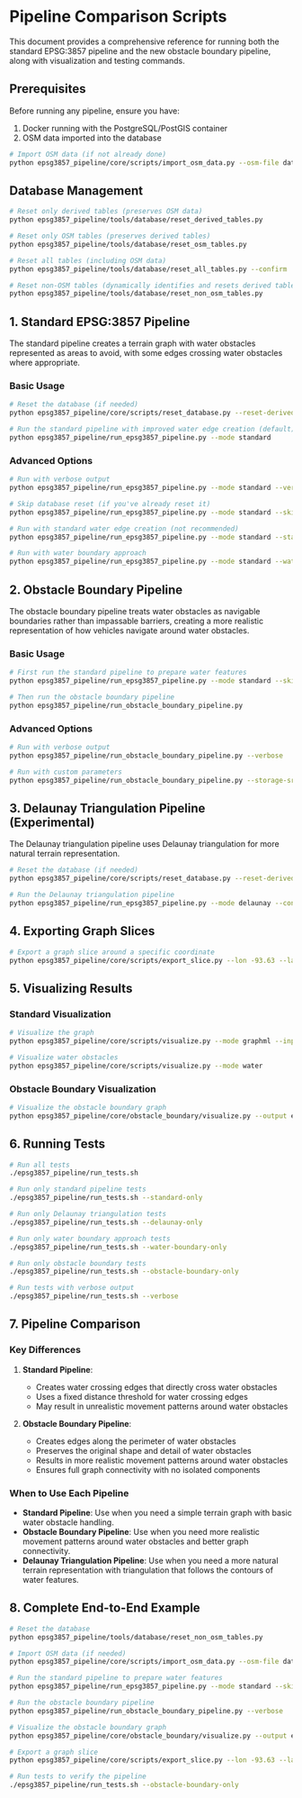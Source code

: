 # Pipeline Comparison Scripts

This document provides a comprehensive reference for running both the standard EPSG:3857 pipeline and the new obstacle boundary pipeline, along with visualization and testing commands.

## Prerequisites

Before running any pipeline, ensure you have:

1. Docker running with the PostgreSQL/PostGIS container
2. OSM data imported into the database

```bash
# Import OSM data (if not already done)
python epsg3857_pipeline/core/scripts/import_osm_data.py --osm-file data/subsets/iowa-latest.osm_ia-central_r10.0km.osm.pbf
```

## Database Management

```bash
# Reset only derived tables (preserves OSM data)
python epsg3857_pipeline/tools/database/reset_derived_tables.py

# Reset only OSM tables (preserves derived tables)
python epsg3857_pipeline/tools/database/reset_osm_tables.py

# Reset all tables (including OSM data)
python epsg3857_pipeline/tools/database/reset_all_tables.py --confirm

# Reset non-OSM tables (dynamically identifies and resets derived tables)
python epsg3857_pipeline/tools/database/reset_non_osm_tables.py
```

## 1. Standard EPSG:3857 Pipeline

The standard pipeline creates a terrain graph with water obstacles represented as areas to avoid, with some edges crossing water obstacles where appropriate.

### Basic Usage

```bash
# Reset the database (if needed)
python epsg3857_pipeline/core/scripts/reset_database.py --reset-derived

# Run the standard pipeline with improved water edge creation (default)
python epsg3857_pipeline/run_epsg3857_pipeline.py --mode standard
```

### Advanced Options

```bash
# Run with verbose output
python epsg3857_pipeline/run_epsg3857_pipeline.py --mode standard --verbose

# Skip database reset (if you've already reset it)
python epsg3857_pipeline/run_epsg3857_pipeline.py --mode standard --skip-reset

# Run with standard water edge creation (not recommended)
python epsg3857_pipeline/run_epsg3857_pipeline.py --mode standard --standard-water-edges --config epsg3857_pipeline/config/crs_standardized_config.json

# Run with water boundary approach
python epsg3857_pipeline/run_epsg3857_pipeline.py --mode standard --water-boundary --config epsg3857_pipeline/config/crs_standardized_config_boundary.json
```

## 2. Obstacle Boundary Pipeline

The obstacle boundary pipeline treats water obstacles as navigable boundaries rather than impassable barriers, creating a more realistic representation of how vehicles navigate around water obstacles.

### Basic Usage

```bash
# First run the standard pipeline to prepare water features
python epsg3857_pipeline/run_epsg3857_pipeline.py --mode standard --skip-reset

# Then run the obstacle boundary pipeline
python epsg3857_pipeline/run_obstacle_boundary_pipeline.py
```

### Advanced Options

```bash
# Run with verbose output
python epsg3857_pipeline/run_obstacle_boundary_pipeline.py --verbose

# Run with custom parameters
python epsg3857_pipeline/run_obstacle_boundary_pipeline.py --storage-srid 3857 --max-connection-distance 300 --water-speed-factor 0.2
```

## 3. Delaunay Triangulation Pipeline (Experimental)

The Delaunay triangulation pipeline uses Delaunay triangulation for more natural terrain representation.

```bash
# Reset the database (if needed)
python epsg3857_pipeline/core/scripts/reset_database.py --reset-derived

# Run the Delaunay triangulation pipeline
python epsg3857_pipeline/run_epsg3857_pipeline.py --mode delaunay --config epsg3857_pipeline/config/delaunay_config.json
```

## 4. Exporting Graph Slices

```bash
# Export a graph slice around a specific coordinate
python epsg3857_pipeline/core/scripts/export_slice.py --lon -93.63 --lat 41.99 --minutes 60 --outfile iowa_central_3857.graphml
```

## 5. Visualizing Results

### Standard Visualization

```bash
# Visualize the graph
python epsg3857_pipeline/core/scripts/visualize.py --mode graphml --input iowa_central_3857.graphml

# Visualize water obstacles
python epsg3857_pipeline/core/scripts/visualize.py --mode water
```

### Obstacle Boundary Visualization

```bash
# Visualize the obstacle boundary graph
python epsg3857_pipeline/core/obstacle_boundary/visualize.py --output epsg3857_pipeline/visualizations/obstacle_boundary_graph.png
```

## 6. Running Tests

```bash
# Run all tests
./epsg3857_pipeline/run_tests.sh

# Run only standard pipeline tests
./epsg3857_pipeline/run_tests.sh --standard-only

# Run only Delaunay triangulation tests
./epsg3857_pipeline/run_tests.sh --delaunay-only

# Run only water boundary approach tests
./epsg3857_pipeline/run_tests.sh --water-boundary-only

# Run only obstacle boundary tests
./epsg3857_pipeline/run_tests.sh --obstacle-boundary-only

# Run tests with verbose output
./epsg3857_pipeline/run_tests.sh --verbose
```

## 7. Pipeline Comparison

### Key Differences

1. **Standard Pipeline**:
   - Creates water crossing edges that directly cross water obstacles
   - Uses a fixed distance threshold for water crossing edges
   - May result in unrealistic movement patterns around water obstacles

2. **Obstacle Boundary Pipeline**:
   - Creates edges along the perimeter of water obstacles
   - Preserves the original shape and detail of water obstacles
   - Results in more realistic movement patterns around water obstacles
   - Ensures full graph connectivity with no isolated components

### When to Use Each Pipeline

- **Standard Pipeline**: Use when you need a simple terrain graph with basic water obstacle handling.
- **Obstacle Boundary Pipeline**: Use when you need more realistic movement patterns around water obstacles and better graph connectivity.
- **Delaunay Triangulation Pipeline**: Use when you need a more natural terrain representation with triangulation that follows the contours of water features.

## 8. Complete End-to-End Example

```bash
# Reset the database
python epsg3857_pipeline/tools/database/reset_non_osm_tables.py

# Import OSM data (if needed)
python epsg3857_pipeline/core/scripts/import_osm_data.py --osm-file data/subsets/iowa-latest.osm_ia-central_r10.0km.osm.pbf

# Run the standard pipeline to prepare water features
python epsg3857_pipeline/run_epsg3857_pipeline.py --mode standard --skip-reset

# Run the obstacle boundary pipeline
python epsg3857_pipeline/run_obstacle_boundary_pipeline.py --verbose

# Visualize the obstacle boundary graph
python epsg3857_pipeline/core/obstacle_boundary/visualize.py --output epsg3857_pipeline/visualizations/obstacle_boundary_graph.png

# Export a graph slice
python epsg3857_pipeline/core/scripts/export_slice.py --lon -93.63 --lat 41.99 --minutes 60 --outfile iowa_central_obstacle_boundary.graphml

# Run tests to verify the pipeline
./epsg3857_pipeline/run_tests.sh --obstacle-boundary-only
